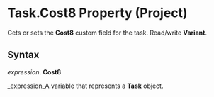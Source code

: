 
# Task.Cost8 Property (Project)

Gets or sets the  **Cost8** custom field for the task. Read/write **Variant**.


## Syntax

 _expression_. **Cost8**

 _expression_A variable that represents a  **Task** object.

